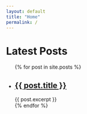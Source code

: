 ```yaml
---
layout: default
title: "Home"
permalink: /
---
```


<h1>Latest Posts</h1>

<ul>
    {% for post in site.posts %}
    <li><h2><a href="{{ post.url }}">{{ post.title }}</a></h2>
        {{ post.excerpt }}
    </li>
    {% endfor %}
</ul>
